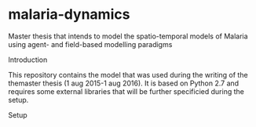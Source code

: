 # malaria-dynamics
Master thesis that intends to model the spatio-temporal models of Malaria using agent- and field-based modelling paradigms

Introduction

This repository contains the model that was used during the writing of the themaster thesis (1 aug 2015-1 aug 2016). It is based on Python 2.7 
and requires some external libraries that will be further specificied during the setup.

Setup
